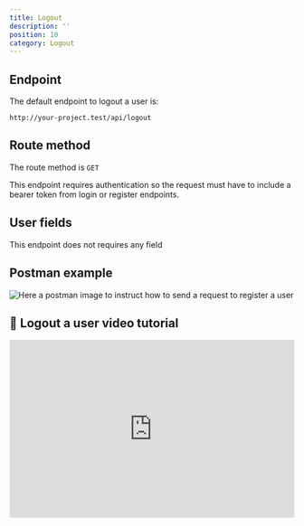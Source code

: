 ```yaml
---
title: Logout
description: ''
position: 10
category: Logout
---
```


## Endpoint

The default endpoint to logout a user is:

```
http://your-project.test/api/logout
```

## Route method

The route method is `GET`

<alert type="warning">

This endpoint requires authentication so the request must have to include a bearer token from login or register endpoints.

</alert>

## User fields

This endpoint does not requires any field

## Postman example

![Here a postman image to instruct how to send a request to register a user](/json-api-auth-docs/images/postman-logout-screenshot.png)

## 🍿 Logout a user video tutorial

<iframe style="width: 100%" height="315" src="https://www.youtube.com/embed/vInYm2H_NG4" frameborder="0" allow="accelerometer; autoplay; clipboard-write; encrypted-media; gyroscope; picture-in-picture" allowfullscreen></iframe>
